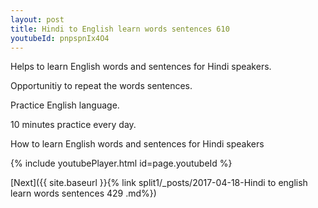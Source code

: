 ```yaml
---
layout: post
title: Hindi to English learn words sentences 610 
youtubeId: pnpspnIx4O4
---
```

 
 
Helps to learn English words and sentences for Hindi speakers.

Opportunitiy to repeat the words sentences. 

Practice English language. 
 
10 minutes practice every day. 
 
How to learn English words and sentences for Hindi speakers 
 
{% include youtubePlayer.html id=page.youtubeId %}
 
 
[Next]({{ site.baseurl }}{% link  split1/_posts/2017-04-18-Hindi to english learn words sentences 429 .md%})
 
